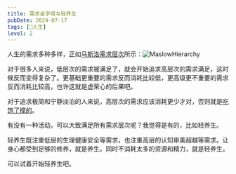 ```yaml
---
title: 需求金字塔与轻养生
pubDate: 2024-07-17
tags: [🧚人生]
level: 2
---
```


人生的需求多种多样，正如[马斯洛需求层次]所示：![MaslowHierarchy](/images/MaslowHierarchy.png)

对于很多人来说，低层次的需求被满足了，就会开始追求高层次的需求满足，这时候反而变得复杂了。更基础更重要的需求反而消耗比较低，更高级更不重要的需求反而消耗比较高，也许这就是虚荣心的后果吧。

对于追求极简和宁静淡泊的人来说，高层次的需求应该消耗更少才对，否则就是[吃饱了撑的]。

有没有一种活动，可以大致满足所有需求层次呢？我觉得是有的，比如轻养生。

轻养生既注重低层的生理健康安全等需求，也注重高层的认知审美超越等需求。让身心都受到足够的修养，就是养生。同时不消耗太多的资源和精力，就是轻养生。

可以试着开始轻养生吧。

[马斯洛需求层次]: https://en.wikipedia.org/wiki/Maslow%27s_hierarchy_of_needs
[吃饱了撑的]: https://www.bilibili.com/video/BV1B84y1t7JX/
